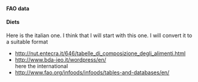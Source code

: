 #### FAO data

#### Diets

Here is the italian one. I think that I will start with this one. I will convert it to a suitable format 
- http://nut.entecra.it/646/tabelle_di_composizione_degli_alimenti.html
- http://www.bda-ieo.it/wordpress/en/  
here the international
- http://www.fao.org/infoods/infoods/tables-and-databases/en/
